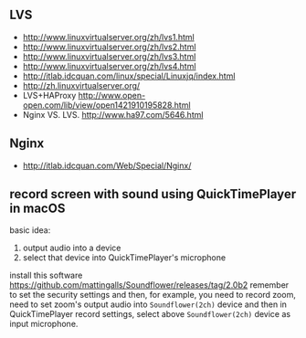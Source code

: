 ## LVS
* http://www.linuxvirtualserver.org/zh/lvs1.html
* http://www.linuxvirtualserver.org/zh/lvs2.html 
* http://www.linuxvirtualserver.org/zh/lvs3.html  
* http://www.linuxvirtualserver.org/zh/lvs4.html 
* http://itlab.idcquan.com/linux/special/Linuxjq/index.html 
* http://zh.linuxvirtualserver.org/ 
* LVS+HAProxy http://www.open-open.com/lib/view/open1421910195828.html 
* Nginx VS. LVS. http://www.ha97.com/5646.html 

## Nginx 
* http://itlab.idcquan.com/Web/Special/Nginx/ 


## record screen with sound using QuickTimePlayer in macOS

basic idea:
1. output audio into a device
2. select that device into QuickTimePlayer's microphone

install this software  https://github.com/mattingalls/Soundflower/releases/tag/2.0b2 remember to set the security settings 
and then, for example, you need to record zoom, need to set zoom's output audio into `Soundflower(2ch)` device
and then in QuickTimePlayer record settings, select above `Soundflower(2ch)` device as input microphone.

